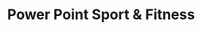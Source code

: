 ---
title: "Power Point Sport & Fitness"
url: /schwielochsee/power-point-sport-und-fitness/
shop: Sport
---